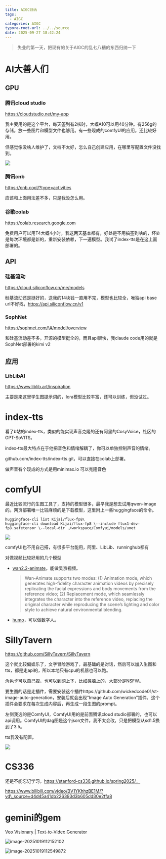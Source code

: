```yaml
---
title: AIGC归纳
tags:
  - AIGC
categories: AIGC
typora-root-url: ../../source
date: 2025-09-27 18:42:24
---
```



> 失业的第一天，把现有的关于AIGC的乱七八糟的东西归纳一下


# AI大善人们

## GPU

### 腾讯cloud studio

https://cloudstudio.net/my-app

我主要用的是这个平台，每天签到有2核时，大概A10可以用40分钟。有256g的存储，放一些图片和模型文件也够用。有一些现成的comfyUI的应用，还比较好用。

但感觉像没啥人维护了，文档不太好，怎么自己创建应用，在哪里写配置文件没找到。

![](/images/image1.png)

### 腾讯cnb

https://cnb.cool/?type=activities

应该和上面用法差不多，只是我没怎么用。

### 谷歌colab

https://colab.research.google.com

免费用户可以用T4大概4小时，我这两天基本都有，好处是不用搞签到啥的，坏处是每次环境都是新的，重新安装依赖，下一遍模型。我试了index-tts是在这上面部署的。

## API

### 硅基流动

https://cloud.siliconflow.cn/me/models

硅基流动还是挺好的，送我的14块钱一直用不完，模型也比较全，唯独api base
url不好找，https://api.siliconflow.cn/v1

### SophNet

https://sophnet.com/\#/model/overview

和硅基流动差不多，开源的模型挺全的，而且api很快，我claude
code用的就是SophNet部署的kimi v2

## 应用

### LibLibAI

https://www.liblib.art/inspiration

主要是来这里学生图提示词的，lora模型比较丰富，还可以训练，但没试过。

# index-tts

看了b站的index-tts，类似的能实现声音克隆的还有阿里的CosyVoice，社区的GPT-SoVITS。

index-tts最大特点在于他把音色和情绪解耦了，你可以单独控制声音的情绪。

github.com/index-tts/index-tts.git，可以直接在colab上部署。

做声音有个现成的方式是用minimax.io 可以克隆音色

# comfyUI

最近比较流行的生图工具了，支持的模型很多，最早我是想去试用qwen-image的。网页部署唯一比较麻烦的是下载模型，这里附上一些huggingface的命令。

```shell
huggingface-cli list Kijai/flux-fp8\
huggingface-cli download Kijai/flux-fp8 \--include flux1-dev-fp8.safetensor \--local-dir ./workspace/Comfyui/models/unet
```

![](/images/image2.png)

comfyUI也不用自己搭，有很多平台能用，阿里、LibLib、runninghub都有

对做视频比较好用的几个模型
- [wan2.2-animate](https://wan.video/blog/wan2.2-animate)，能做吴京视频。
  
  > Wan-Animate  supports two modes: (1) Animation mode, which generates high-fidelity character animation videos by precisely replicating the facial expressions and body movements from the reference video; (2) Replacement mode, which seamlessly integrates the character into the reference video, replacing the original character while reproducing the scene’s lighting and color style to achieve natural environmental blending.
- [humo](https://zhuanlan.zhihu.com/p/1949456021010510998)，可以做数字人。

# SillyTavern

https://github.com/SillyTavern/SillyTavern

这个就比较偏娱乐了，文字冒险游戏了，最基础的是对话，然后可以加入生图和tts，都是走api的，所以本地只有cpu的机器也可以跑。

角色卡可以自己捏，也可以到网上下，比如[类脑](https://discord.com/channels/1124998756715216976/1165191657449332757)上的，大部分是NSFW。

要生图的话是走插件，需要安装这个插件https://github.com/wickedcode01/st-image-auto-generation，安装后就会出现"Image
Auto
Generation"插件，这个插件会要求在每次生成内容后，再生成一段生图的prompt。

左侧我选的是ComfyUI，ComfyUI用的是前面腾讯cloud
studio部署的，也可以api调用。ComfyUI的dag图是这个json文件，我不太会改，只是把模型从sd1.5换到了3.5。

tts我没有配置。

![](/images/image3.png)

# CS336

还是不能忘记学习，https://stanford-cs336.github.io/spring2025/，

https://www.bilibili.com/video/BV1YKhhzBE1M/?vd\_source=d4d45a41db226393d3b605dd30e2ffa8


# gemini的gem
[Veo Visionary | Text-to-Video Generator](https://gemini.google.com/gem/9c3b6882ff67?ref=jeffsu.org)

![image-20251019112152102](/images/image-20251019112152102.png)

![image-20251019112549872](/images/image-20251019112549872.png)